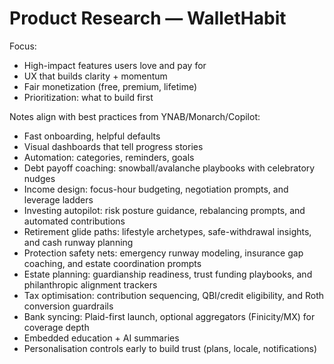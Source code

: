 # Product Research — WalletHabit

Focus:
- High-impact features users love and pay for
- UX that builds clarity + momentum
- Fair monetization (free, premium, lifetime)
- Prioritization: what to build first

Notes align with best practices from YNAB/Monarch/Copilot:
- Fast onboarding, helpful defaults
- Visual dashboards that tell progress stories
- Automation: categories, reminders, goals
- Debt payoff coaching: snowball/avalanche playbooks with celebratory nudges
- Income design: focus-hour budgeting, negotiation prompts, and leverage ladders
- Investing autopilot: risk posture guidance, rebalancing prompts, and automated contributions
- Retirement glide paths: lifestyle archetypes, safe-withdrawal insights, and cash runway planning
- Protection safety nets: emergency runway modeling, insurance gap coaching, and estate coordination prompts
- Estate planning: guardianship readiness, trust funding playbooks, and philanthropic alignment trackers
- Tax optimisation: contribution sequencing, QBI/credit eligibility, and Roth conversion guardrails
- Bank syncing: Plaid-first launch, optional aggregators (Finicity/MX) for coverage depth
- Embedded education + AI summaries
- Personalisation controls early to build trust (plans, locale, notifications)

